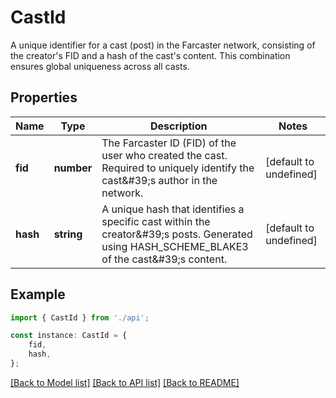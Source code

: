 # CastId

A unique identifier for a cast (post) in the Farcaster network, consisting of the creator\'s FID and a hash of the cast\'s content. This combination ensures global uniqueness across all casts.

## Properties

Name | Type | Description | Notes
------------ | ------------- | ------------- | -------------
**fid** | **number** | The Farcaster ID (FID) of the user who created the cast. Required to uniquely identify the cast\&#39;s author in the network. | [default to undefined]
**hash** | **string** | A unique hash that identifies a specific cast within the creator\&#39;s posts. Generated using HASH_SCHEME_BLAKE3 of the cast\&#39;s content. | [default to undefined]

## Example

```typescript
import { CastId } from './api';

const instance: CastId = {
    fid,
    hash,
};
```

[[Back to Model list]](../README.md#documentation-for-models) [[Back to API list]](../README.md#documentation-for-api-endpoints) [[Back to README]](../README.md)
